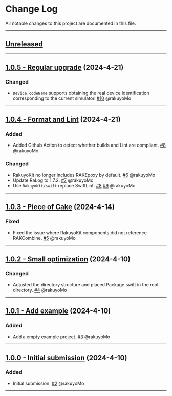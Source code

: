 # Change Log

All notable changes to this project are documented in this file.

-----

## [Unreleased](https://github.com/RakuyoKit/RakuyoKit/compare/1.0.5...HEAD)

-----

## [1.0.5 - Regular upgrade](https://github.com/RakuyoKit/RakuyoKit/releases/tag/1.0.5) (2024-4-21)

### Changed

- `Device.codeName` supports obtaining the real device identification corresponding to the current simulator. [#10](https://github.com/RakuyoKit/RakuyoKit/pull/10) @rakuyoMo

-----

## [1.0.4 - Format and Lint](https://github.com/RakuyoKit/RakuyoKit/releases/tag/1.0.4) (2024-4-21)

### Added

- Added Github Action to detect whether builds and Lint are compliant. [#8](https://github.com/RakuyoKit/RakuyoKit/pull/8) @rakuyoMo

### Changed

- RakuyoKit no longer includes RAKEpoxy by default. [#6](https://github.com/RakuyoKit/RakuyoKit/pull/6) @rakuyoMo
- Update RaLog to 1.7.2. [#7](https://github.com/RakuyoKit/RakuyoKit/pull/7) @rakuyoMo
- Use `RakuyoKit/swift` replace SwiftLint. [#8](https://github.com/RakuyoKit/RakuyoKit/pull/8) [#9](https://github.com/RakuyoKit/RakuyoKit/pull/9) @rakuyoMo

-----

## [1.0.3 - Piece of Cake](https://github.com/RakuyoKit/RakuyoKit/releases/tag/1.0.3) (2024-4-14)

### Fixed

- Fixed the issue where RakuyoKit components did not reference RAKCombine. [#5](https://github.com/RakuyoKit/RakuyoKit/pull/5) @rakuyoMo

---

## [1.0.2 - Small optimization](https://github.com/RakuyoKit/RakuyoKit/releases/tag/1.0.2) (2024-4-10)

### Changed

- Adjusted the directory structure and placed Package.swift in the root directory. [#4](https://github.com/RakuyoKit/RakuyoKit/pull/4) @rakuyoMo

---

## [1.0.1 - Add example](https://github.com/RakuyoKit/RakuyoKit/releases/tag/1.0.1) (2024-4-10)

### Added

- Add a empty example project. [#3](https://github.com/RakuyoKit/RakuyoKit/pull/3) @rakuyoMo

---

## [1.0.0 - Initial submission](https://github.com/RakuyoKit/RakuyoKit/releases/tag/1.0.0) (2024-4-10)

### Added

- Initial submission. [#2](https://github.com/RakuyoKit/RakuyoKit/pull/2) @rakuyoMo

---
